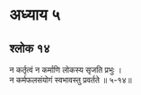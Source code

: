 # अध्याय ५

## श्लोक १४

न कर्तृत्वं न कर्माणि लोकस्य सृजति प्रभुः ।<br>न कर्मफलसंयोगं स्वभावस्तु प्रवर्तते ॥ ५-१४॥<br><br>


